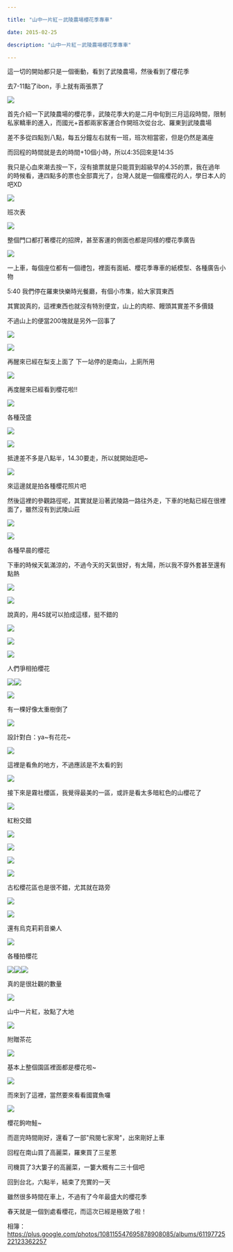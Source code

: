 ```yaml
---

title: "山中一片紅－武陵農場櫻花季專車"

date: 2015-02-25

description: "山中一片紅－武陵農場櫻花季專車"

---
```




這一切的開始都只是一個衝動，看到了武陵農場，然後看到了櫻花季



  



去7-11點了ibon，手上就有兩張票了



  



![](https://jaythecheyi.home.blog/wp-content/uploads/2019/11/de525-img_3085.jpg)


  



  



首先介紹一下武陵農場的櫻花季，武陵花季大約是二月中旬到三月這段時間，限制私家轎車的進入，而國光+首都兩家客運合作開班次從台北、羅東到武陵農場



  



差不多從四點到八點，每五分鐘左右就有一班，班次相當密，但是仍然是滿座



  



而回程的時間就是去的時間+10個小時，所以4:35回來是14:35



  



我只是心血來潮去按一下，沒有搶票就是只能買到超級早的4.35的票，我在過年的時候看，連四點多的票也全部賣光了，台灣人就是一個瘋櫻花的人，學日本人的吧XD



  



![](https://jaythecheyi.home.blog/wp-content/uploads/2019/11/6f097-img_3269.jpg)


  



班次表



  



![](https://jaythecheyi.home.blog/wp-content/uploads/2019/11/f75a0-img_3272.jpg)


  



整個門口都打著櫻花的招牌，甚至客運的側面也都是同樣的櫻花季廣告



  



![](https://jaythecheyi.home.blog/wp-content/uploads/2019/11/518cc-img_3273.jpg)


  



一上車，每個座位都有一個禮包，裡面有面紙、櫻花季專車的紙模型、各種廣告小物



  



5:40 我們停在羅東快樂時光餐廳，有個小市集，給大家買東西



  



其實說真的，這裡東西也就沒有特別便宜，山上的肉粽、饅頭其實差不多價錢



  



不過山上的便當200塊就是另外一回事了



  



![](https://jaythecheyi.home.blog/wp-content/uploads/2019/11/36e13-img_3274.jpg)


  



![](https://jaythecheyi.home.blog/wp-content/uploads/2019/11/2525f-img_3275.jpg)


  



再醒來已經在梨支上面了 下一站停的是南山，上廁所用



  



![](https://jaythecheyi.home.blog/wp-content/uploads/2019/11/f9c66-img_3276.jpg)


  



再度醒來已經看到櫻花啦!!



  



![](https://jaythecheyi.home.blog/wp-content/uploads/2019/11/5d36f-img_3281.jpg)


  



各種茂盛



  



![](https://jaythecheyi.home.blog/wp-content/uploads/2019/11/c1b0d-img_3285.jpg)


  



![](https://jaythecheyi.home.blog/wp-content/uploads/2019/11/bcff1-img_3289.jpg)


  



抵達差不多是八點半，14.30要走，所以就開始逛吧~



  



![](https://jaythecheyi.home.blog/wp-content/uploads/2019/11/586f0-img_3291.jpg)


  



來這邊就是拍各種櫻花照片吧



  



然後這裡的參觀路徑呢，其實就是沿著武陵路一路往外走，下車的地點已經在很裡面了，雖然沒有到武陵山莊



  



![](https://jaythecheyi.home.blog/wp-content/uploads/2019/11/a4843-img_3306.jpg)


  



![](https://jaythecheyi.home.blog/wp-content/uploads/2019/11/ec0e7-img_3293.jpg)


  



各種早晨的櫻花



  



下車的時候天氣滿涼的，不過今天的天氣很好，有太陽，所以我不穿外套甚至還有點熱



  



![](https://jaythecheyi.home.blog/wp-content/uploads/2019/11/7c5a9-img_3296.jpg)


  



![](https://jaythecheyi.home.blog/wp-content/uploads/2019/11/bf353-img_3299.jpg)


  



說真的，用4S就可以拍成這樣，挺不錯的



  



![](https://jaythecheyi.home.blog/wp-content/uploads/2019/11/157a8-img_3300.jpg)


  



![](https://jaythecheyi.home.blog/wp-content/uploads/2019/11/4ea60-img_3304.jpg)


  



  



![](https://jaythecheyi.home.blog/wp-content/uploads/2019/11/c8125-img_3311.jpg)


  



人們爭相拍櫻花



  



![](https://jaythecheyi.home.blog/wp-content/uploads/2019/11/dd796-img_3314.jpg)![](https://jaythecheyi.home.blog/wp-content/uploads/2019/11/2104e-img_3315.jpg)


  



![](https://jaythecheyi.home.blog/wp-content/uploads/2019/11/de038-img_3325.jpg)


  



有一棵好像太重樹倒了



  



  



![](https://jaythecheyi.home.blog/wp-content/uploads/2019/11/7cf73-img_3334.jpg)


  



設計對白：ya~有花花~



  



![](https://jaythecheyi.home.blog/wp-content/uploads/2019/11/90b3a-img_3347.jpg)


  



這裡是看魚的地方，不過應該是不太看的到



  



![](https://jaythecheyi.home.blog/wp-content/uploads/2019/11/6d3cb-img_3363.jpg)


  



接下來是霧社櫻區，我覺得最美的一區，或許是看太多暗紅色的山櫻花了



  



![](https://jaythecheyi.home.blog/wp-content/uploads/2019/11/2a1f0-img_3366.jpg)


  



紅粉交錯



  



![](https://jaythecheyi.home.blog/wp-content/uploads/2019/11/f13d0-img_3367.jpg)


  



  



![](https://jaythecheyi.home.blog/wp-content/uploads/2019/11/bc39c-img_3373.jpg)


  



![](https://jaythecheyi.home.blog/wp-content/uploads/2019/11/b2241-img_3375.jpg)


  



![](https://jaythecheyi.home.blog/wp-content/uploads/2019/11/60cfe-img_3390.jpg)


  



古松櫻花區也是很不錯，尤其就在路旁



  



![](https://jaythecheyi.home.blog/wp-content/uploads/2019/11/62963-img_3392.jpg)


  



![](https://jaythecheyi.home.blog/wp-content/uploads/2019/11/0e1c1-img_3404.jpg)


  



還有烏克莉莉音樂人



  



![](https://jaythecheyi.home.blog/wp-content/uploads/2019/11/11736-img_3427.jpg)


  



各種拍櫻花



  



![](https://jaythecheyi.home.blog/wp-content/uploads/2019/11/58468-img_3430.jpg)![](https://jaythecheyi.home.blog/wp-content/uploads/2019/11/f5ae1-img_3448.jpg)![](https://jaythecheyi.home.blog/wp-content/uploads/2019/11/d981b-img_3450.jpg)


  



真的是很壯觀的數量



  



![](https://jaythecheyi.home.blog/wp-content/uploads/2019/11/b1dae-img_3458.jpg)


  



山中一片紅，妝點了大地



  



  



![](https://jaythecheyi.home.blog/wp-content/uploads/2019/11/612f6-img_3465.jpg)


  



附贈茶花



  



![](https://jaythecheyi.home.blog/wp-content/uploads/2019/11/80dcc-img_3477.jpg)


  



基本上整個園區裡面都是櫻花啦~



  



![](https://jaythecheyi.home.blog/wp-content/uploads/2019/11/d81d1-img_3478.jpg)


  



而來到了這裡，當然要來看看國寶魚囉



  



![](https://jaythecheyi.home.blog/wp-content/uploads/2019/11/2acef-img_3489.jpg)


  



櫻花鉤吻鮭~



  



  



而逛完時間剛好，還看了一部"飛閱七家灣"，出來剛好上車



  



  



回程在南山買了高麗菜，羅東買了三星蔥



  



司機買了3大簍子的高麗菜，一簍大概有二三十個吧



  



  



回到台北，六點半，結束了充實的一天



  



雖然很多時間在車上，不過有了今年最盛大的櫻花季



  



春天就是一個到處看櫻花，而這次已經是極致了啦！



  



  



相簿：<https://plus.google.com/photos/108115547695878908085/albums/6119772522123362257>



  



  



  



  



  



